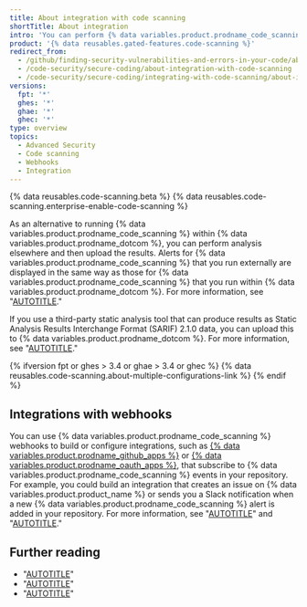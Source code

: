```yaml
---
title: About integration with code scanning
shortTitle: About integration
intro: 'You can perform {% data variables.product.prodname_code_scanning %} externally and then display the results in {% data variables.product.prodname_dotcom %}, or configure webhooks that listen to {% data variables.product.prodname_code_scanning %} activity in your repository.'
product: '{% data reusables.gated-features.code-scanning %}'
redirect_from:
  - /github/finding-security-vulnerabilities-and-errors-in-your-code/about-integration-with-code-scanning
  - /code-security/secure-coding/about-integration-with-code-scanning
  - /code-security/secure-coding/integrating-with-code-scanning/about-integration-with-code-scanning
versions:
  fpt: '*'
  ghes: '*'
  ghae: '*'
  ghec: '*'
type: overview
topics:
  - Advanced Security
  - Code scanning
  - Webhooks
  - Integration
---
```



{% data reusables.code-scanning.beta %}
{% data reusables.code-scanning.enterprise-enable-code-scanning %}

As an alternative to running {% data variables.product.prodname_code_scanning %} within {% data variables.product.prodname_dotcom %}, you can perform analysis elsewhere and then upload the results. Alerts for {% data variables.product.prodname_code_scanning %} that you run externally are displayed in the same way as those for  {% data variables.product.prodname_code_scanning %} that you run within {% data variables.product.prodname_dotcom %}. For more information, see "[AUTOTITLE](/code-security/code-scanning/automatically-scanning-your-code-for-vulnerabilities-and-errors/managing-code-scanning-alerts-for-your-repository)."

If you use a third-party static analysis tool that can produce results as Static Analysis Results Interchange Format (SARIF) 2.1.0 data, you can upload this to {% data variables.product.prodname_dotcom %}. For more information, see "[AUTOTITLE](/code-security/code-scanning/integrating-with-code-scanning/uploading-a-sarif-file-to-github)."

{% ifversion fpt or ghes > 3.4 or ghae > 3.4 or ghec %}
{% data reusables.code-scanning.about-multiple-configurations-link %}
{% endif %}

## Integrations with webhooks

You can use {% data variables.product.prodname_code_scanning %} webhooks to build or configure integrations, such as [{% data variables.product.prodname_github_apps %}](/apps/creating-github-apps/creating-github-apps) or [{% data variables.product.prodname_oauth_apps %}](/apps/oauth-apps/building-oauth-apps), that subscribe to {% data variables.product.prodname_code_scanning %} events in your repository. For example, you could build an integration that creates an issue on {% data variables.product.product_name %} or sends you a Slack notification when a new {% data variables.product.prodname_code_scanning %} alert is added in your repository. For more information, see "[AUTOTITLE](/webhooks-and-events/webhooks/creating-webhooks)" and "[AUTOTITLE](/webhooks-and-events/webhooks/webhook-events-and-payloads#code_scanning_alert)."

## Further reading

* "[AUTOTITLE](/code-security/code-scanning/automatically-scanning-your-code-for-vulnerabilities-and-errors/about-code-scanning)"
* "[AUTOTITLE](/code-security/code-scanning/using-codeql-code-scanning-with-your-existing-ci-system)"
* "[AUTOTITLE](/code-security/code-scanning/integrating-with-code-scanning/sarif-support-for-code-scanning)"
